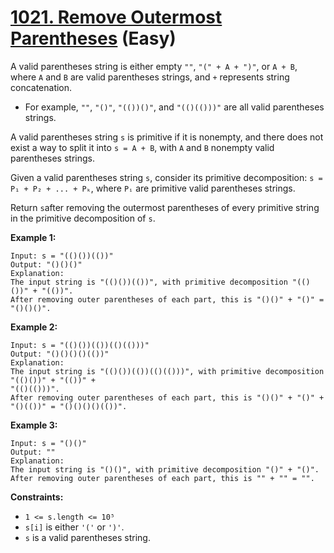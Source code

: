 # [1021. Remove Outermost Parentheses][link] (Easy)

[link]: https://leetcode.com/problems/remove-outermost-parentheses/

A valid parentheses string is either empty `""`, `"(" + A + ")"`, or `A + B`, where `A` and `B` are
valid parentheses strings, and `+` represents string concatenation.

- For example, `""`, `"()"`, `"(())()"`, and `"(()(()))"` are all valid parentheses strings.

A valid parentheses string `s` is primitive if it is nonempty, and there does not exist a way to
split it into `s = A + B`, with `A` and `B` nonempty valid parentheses strings.

Given a valid parentheses string `s`, consider its primitive decomposition: `s = P₁ + P₂ + ... +
Pₖ`, where `Pᵢ` are primitive valid parentheses strings.

Return `s`after removing the outermost parentheses of every primitive string in the primitive
decomposition of  `s`.

**Example 1:**

```
Input: s = "(()())(())"
Output: "()()()"
Explanation:
The input string is "(()())(())", with primitive decomposition "(()())" + "(())".
After removing outer parentheses of each part, this is "()()" + "()" = "()()()".
```

**Example 2:**

```
Input: s = "(()())(())(()(()))"
Output: "()()()()(())"
Explanation:
The input string is "(()())(())(()(()))", with primitive decomposition "(()())" + "(())" +
"(()(()))".
After removing outer parentheses of each part, this is "()()" + "()" + "()(())" = "()()()()(())".
```

**Example 3:**

```
Input: s = "()()"
Output: ""
Explanation:
The input string is "()()", with primitive decomposition "()" + "()".
After removing outer parentheses of each part, this is "" + "" = "".
```

**Constraints:**

- `1 <= s.length <= 10⁵`
- `s[i]` is either `'('` or `')'`.
- `s` is a valid parentheses string.
